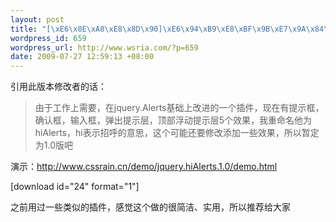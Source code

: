 ```yaml
--- 
layout: post
title: "[\xE6\x8E\xA8\xE8\x8D\x90]\xE6\x94\xB9\xE8\xBF\x9B\xE7\x9A\x84\xE6\x8F\x90\xE7\xA4\xBA\xE6\x8F\x92\xE4\xBB\xB6-jQuery.hiAlerts.1.0"
wordpress_id: 659
wordpress_url: http://www.wsria.com/?p=659
date: 2009-07-27 12:59:13 +08:00
---
```

引用此版本修改者的话：
<blockquote>由于工作上需要，在jquery.Alerts基础上改进的一个插件，现在有提示框，确认框，输入框，弹出提示层，顶部浮动提示层5个效果，我重命名他为hiAlerts，hi表示招呼的意思，这个可能还要修改添加一些效果，所以暂定为1.0版吧</blockquote>



演示：<a href="http://www.cssrain.cn/demo/jquery.hiAlerts.1.0/demo.html">http://www.cssrain.cn/demo/jquery.hiAlerts.1.0/demo.html</a>

[download id="24" format="1"]

之前用过一些类似的插件，感觉这个做的很简洁、实用，所以推荐给大家
